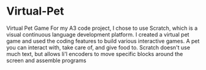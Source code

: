 # Virtual-Pet
Virtual Pet Game
For my A3 code project, I chose to use Scratch, which is a visual continuous language development platform. I created a virtual pet game and used the coding features to build various interactive games. A pet you can interact with, take care of, and give food to. 
Scratch doesn't use much text, but allows li'l encoders to move specific blocks around the screen and assemble programs
